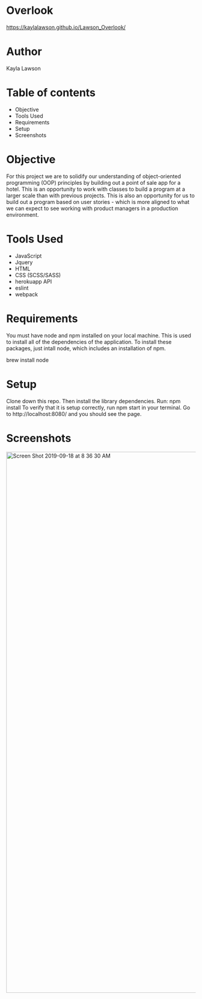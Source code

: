 # Overlook 
https://kaylalawson.github.io/Lawson_Overlook/

# Author
Kayla Lawson 

# Table of contents
* Objective
* Tools Used
* Requirements
* Setup
* Screenshots

# Objective
For this project we are to solidify our understanding of object-oriented programming (OOP) principles by building out a point of sale app for a hotel. This is an opportunity to work with classes to build a program at a larger scale than with previous projects. This is also an opportunity for us to build out a program based on user stories - which is more aligned to what we can expect to see working with product managers in a production environment.

# Tools Used
* JavaScript
* Jquery
* HTML
* CSS (SCSS/SASS)
* herokuapp API
* eslint
* webpack

# Requirements
You must have node and npm installed on your local machine. This is used to install all of the dependencies of the application. To install these packages, just intall node, which includes an installation of npm.

brew install node

# Setup
Clone down this repo.
Then install the library dependencies. Run:
npm install
To verify that it is setup correctly, run npm start in your terminal. Go to http://localhost:8080/ and you should see the page.

# Screenshots

<img width="1434" alt="Screen Shot 2019-09-18 at 8 36 30 AM" src="https://user-images.githubusercontent.com/37053236/65158407-80091200-d9ef-11e9-9618-773e17521750.png">
